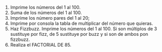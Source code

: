 1. Imprime los números del 1 al 100.
2. Suma de los números del 1 al 100.
3. Imprime los número pares del 1 al 20;
4. Imprime por consola la tabla de multiplicar del número que quieras.
5. Haz Fizzbuzz. Imprime los números del 1 al 100. Si son múltiplos de 3 sustituye por fizz, de 5 sustituye por buzz y si son de ambos pon fizzbuzz.
6. Realiza el FACTORIAL DE 85.

